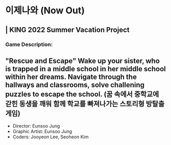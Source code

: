 # 이제나와 (Now Out) 
## | KING 2022 Summer Vacation Project
### Game Description:
"Rescue and Escape" 
Wake up your sister, who is trapped in a middle school in her middle school within her dreams. Navigate through the hallways and classrooms, solve challening puzzles to escape the school. (꿈 속에서 중학교에 갇힌 동생을 깨워 함께 학교를 빠져나가는 스토리형 방탈출 게임)
-------
* Director: Eunsoo Jung
* Graphic Artist: Eunsoo Jung
* Coders: Jooyeon Lee, Seoheon Kim
